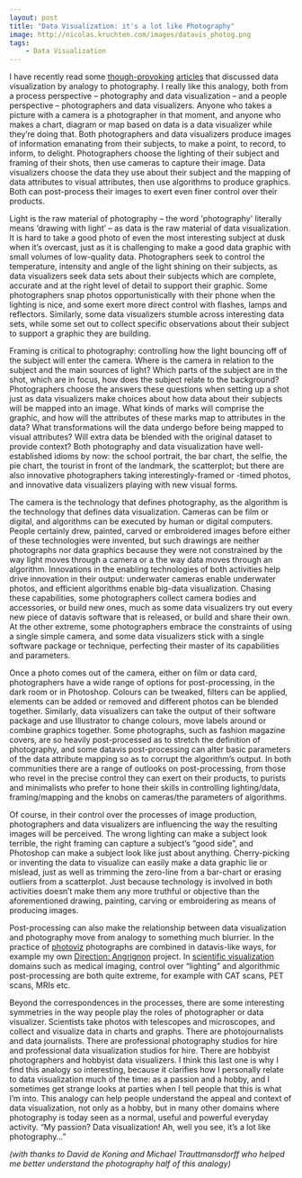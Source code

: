 ```yaml
---
layout: post
title: "Data Visualization: it's a lot like Photography"
image: http://nicolas.kruchten.com/images/datavis_photog.png
tags:
    - Data Visualization
---
```


I have recently read some [though-provoking][a1] [articles][a2] that discussed data visualization by analogy to photography. I really like this analogy, both from a process perspective – photography and data visualization – and a people perspective – photographers and data visualizers. Anyone who takes a picture with a camera is a photographer in that moment, and anyone who makes a chart, diagram or map based on data is a data visualizer while they’re doing that. Both photographers and data visualizers produce images of information emanating from their subjects, to make a point, to record, to inform, to delight. Photographers choose the lighting of their subject and framing of their shots, then use cameras to capture their image. Data visualizers choose the data they use about their subject and the mapping of data attributes to visual attributes, then use algorithms to produce graphics. Both can post-process their images to exert even finer control over their products.

<!-- more -->

Light is the raw material of photography – the word 'photography' literally means ‘drawing with light’ – as data is the raw material of data visualization. It is hard to take a good photo of even the most interesting subject at dusk when it’s overcast, just as it is challenging to make a good data graphic with small volumes of low-quality data. Photographers seek to control the temperature, intensity and angle of the light shining on their subjects, as data visualizers seek data sets about their subjects which are complete, accurate and at the right level of detail to support their graphic. Some photographers snap photos opportunistically with their phone when the lighting is nice, and some exert more direct control with flashes, lamps and reflectors. Similarly, some data visualizers stumble across interesting data sets, while some set out to collect specific observations about their subject to support a graphic they are building.

Framing is critical to photography: controlling how the light bouncing off of the subject will enter the camera. Where is the camera in relation to the subject and the main sources of light? Which parts of the subject are in the shot, which are in focus, how does the subject relate to the background? Photographers choose the answers these questions when setting up a shot just as data visualizers make choices about how data about their subjects will be mapped into an image. What kinds of marks will comprise the graphic, and how will the attributes of these marks map to attributes in the data? What transformations will the data undergo before being mapped to visual attributes? Will extra data be blended with the original dataset to provide context? Both photography and data visualization have well-established idioms by now: the school portrait, the bar chart, the selfie, the pie chart, the tourist in front of the landmark, the scatterplot; but there are also innovative photographers taking interestingly-framed or -timed photos, and innovative data visualizers playing with new visual forms.

The camera is the technology that defines photography, as the algorithm is the technology that defines data visualization. Cameras can be film or digital, and algorithms can be executed by human or digital computers. People certainly drew, painted, carved or embroidered images before either of these technologies were invented, but such drawings are neither photographs nor data graphics because they were not constrained by the way light moves through a camera or a the way data moves through an algorithm. Innovations in the enabling technologies of both activities help drive innovation in their output: underwater cameras enable underwater photos, and efficient algorithms enable big-data visualization. Chasing these capabilities, some photographers collect camera bodies and accessories, or build new ones, much as some data visualizers try out every new piece of datavis software that is released, or build and share their own. At the other extreme, some photographers embrace the constraints of using a single simple camera, and some data visualizers stick with a single software package or technique, perfecting their master of its capabilities and parameters.

Once a photo comes out of the camera, either on film or data card, photographers have a wide range of options for post-processing, in the dark room or in Photoshop. Colours can be tweaked, filters can be applied, elements can be added or removed and different photos can be blended together. Similarly, data visualizers can take the output of their software package and use Illustrator to change colours, move labels around or combine graphics together. Some photographs, such as fashion magazine covers, are so heavily post-processed as to stretch the definition of photography, and some datavis post-processing can alter basic parameters of the data attribute mapping so as to corrupt the algorithm’s output. In both communities there are a range of outlooks on post-processing, from those who revel in the precise control they can exert on their products, to purists and minimalists who prefer to hone their skills in controlling lighting/data, framing/mapping and the knobs on cameras/the parameters of algorithms.

Of course, in their control over the processes of image production, photographers and data visualizers are influencing the way the resulting images will be perceived. The wrong lighting can make a subject look terrible, the right framing can capture a subject’s “good side”, and Photoshop can make a subject look like just about anything. Cherry-picking or inventing the data to visualize can easily make a data graphic lie or mislead, just as well as trimming the zero-line from a bar-chart or erasing outliers from a scatterplot. Just because technology is involved in both activities doesn’t make them any more truthful or objective than the aforementioned drawing, painting, carving or embroidering as means of producing images.

Post-processing can also make the relationship between data visualization and photography move from analogy to something much blurrier. In the practice of [photoviz][photoviz] photographs are combined in datavis-like ways, for example my own [Direction: Angrignon][da] project. In [scientific visualization][scivis] domains such as medical imaging, control over “lighting” and algorithmic post-processing are both quite extreme, for example with CAT scans, PET scans, MRIs etc.

Beyond the correspondences in the processes, there are some interesting symmetries in the way people play the roles of photographer or data visualizer. Scientists take photos with telescopes and microscopes, and collect and visualize data in charts and graphs. There are photojournalists and data journalists. There are professional photography studios for hire and professional data visualization studios for hire. There are hobbyist photographers and hobbyist data visualizers. I think this last one is why I find this analogy so interesting, because it clarifies how I personally relate to data visualization much of the time: as a passion and a hobby, and I sometimes get strange looks at parties when I tell people that this is what I’m into. This analogy can help people understand the appeal and context of data visualization, not only as a hobby, but in many other domains where photography is today seen as a normal, useful and powerful everyday activity. “My passion? Data visualization! Ah, well you see, it’s a lot like photography…”

*(with thanks to David de Koning and Michael Trauttmansdorff who helped me better understand the photography half of this analogy)*

[a1]: http://well-formed-data.net/archives/1027/worlds-not-stories
[a2]: https://medium.com/@borism/picture-depiction-and-deception-why-data-visualisations-are-cultural-images-cd462893ef32
[photoviz]: http://feltron.com/PhotoViz.html
[scivis]: https://en.wikipedia.org/wiki/Scientific_visualization
[da]: http://nicolas.kruchten.com/content/2016/07/direction-angrignon/
